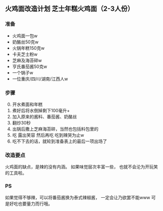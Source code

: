 火鸡面改造计划 芝士年糕火鸡面（2-3人份）
-------------

### 准备
* 火鸡面一包w
* 奶酪丝50克w
* 火锅年糕150克w
* 卡夫芝士粉w
* 芝麻及海苔碎w
* 亨氏番茄酱50克w
* 一个锅子w
* 一位重庆/四川/湖南/江西人w

### 步骤
0. 开水煮面和年糕
0. 煮好后将水倒掉剩下100毫升+
0. 加入原来的酱料、番茄酱、奶酪丝
0. 翻炒30秒
0. 出锅后撒上芝麻海苔碎，当然也包括料包里的
0. 吃 露出笑容 然后再吃 吃到辣哭为止w
0. 吃不下去的话，就轮到准备表上的最后一项出场了

### 改造要点
火鸡面的缺点，是辣的没有内涵。
如果味觉层次丰富一些，
也就不会沦为开玩笑的工具啦。

### PS
如果觉得不够辣，可以将番茄酱换为泰式辣椒酱，
一定会让乃欲罢不能www
可是好吃也要量力而行哦。
